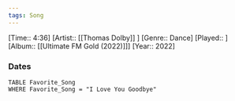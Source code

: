 ```yaml
---
tags: Song  
---
```

[Time:: 4:36]
[Artist:: [[Thomas Dolby]] ]
[Genre:: Dance]
[Played:: ]
[Album:: [[Ultimate FM Gold (2022)]]]
[Year:: 2022]
### Dates
````dataview
TABLE Favorite_Song
WHERE Favorite_Song = "I Love You Goodbye"
````